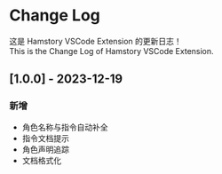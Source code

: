 # Change Log
这是 Hamstory VSCode Extension 的更新日志！  
This is the Change Log of Hamstory VSCode Extension.

## [1.0.0] - 2023-12-19
### 新增
* 角色名称与指令自动补全
* 指令文档提示
* 角色声明追踪
* 文档格式化